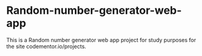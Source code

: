 # Random-number-generator-web-app
This is a Random number generator web app project for study purposes for the site codementor.io/projects.
